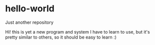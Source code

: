# hello-world
Just another repository

Hi! this is yet a new program and system I have to learn to use, but it's pretty similar to others, so it should be easy to learn :)
